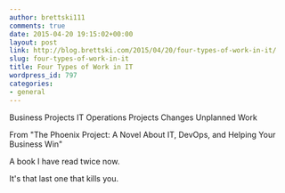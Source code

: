 ```yaml
---
author: brettski111
comments: true
date: 2015-04-20 19:15:02+00:00
layout: post
link: http://blog.brettski.com/2015/04/20/four-types-of-work-in-it/
slug: four-types-of-work-in-it
title: Four Types of Work in IT
wordpress_id: 797
categories:
- general
---
```


Business Projects
IT Operations Projects
Changes
Unplanned Work

From "The Phoenix Project: A Novel About IT, DevOps, and Helping Your Business Win"

A book I have read twice now.

It's that last one that kills you.
